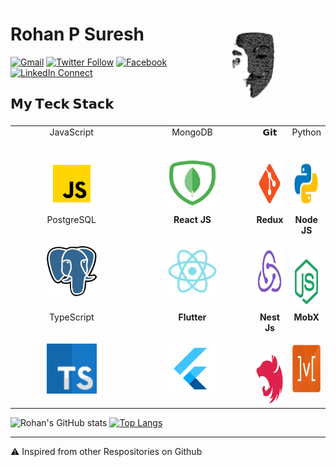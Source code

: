 <a target="_blank" href="https://github.com/rohanps630/"><img width="250" align="right" type="image/png" src="assets/001.png"></a>
# Rohan P Suresh

[![Gmail](https://img.shields.io/badge/gmail-%23B23121.svg?&style=for-the-badge&logo=gmail&logoColor=white)](mailto:rohanpsuresh@gmail.com)
[![Twitter Follow](https://img.shields.io/badge/twitter-%231DA1F2.svg?&style=for-the-badge&logo=twitter&logoColor=white)](https://twitter.com/ROHANPSURESH)
[![Facebook](https://img.shields.io/badge/Facebook-1877F2?style=for-the-badge&logo=facebook&logoColor=white)](https://www.facebook.com/rohanps630/)
[![LinkedIn Connect](https://img.shields.io/badge/linkedin-%230077B5.svg?&style=for-the-badge&logo=linkedin&logoColor=white)](https://www.linkedin.com/in/rohan-p-suresh-989300116/)
<!--[![LinkedIn Connect](https://img.shields.io/badge/WEBSITE-red)](https://amalreji-portfolio.netlify.app/)-->
<!--[![Typing SVG](https://readme-typing-svg.herokuapp.com?color=%2336BCF7&center=false&vCenter=true&width=600&lines=Hi+there+👋,+I+am+Amal+M+REJI;+Welcome+to+My+Profile!;Over+1.5+years+of+programming+experience;Always+learning+new+things+;Android++enthusiast+;MERN+Stack+Developer;Learning+Devops;Linux+Enthusiast)](https://git.io/typing-svg)-->
<!-- Working as MERN Stack Dev  at [JitTec Technology Services](http://www.jittec.com). Experimenting on Programming and Linux. Android Enthusiast,Web Dev Self-learning mor. -->

## 𝗠𝘆 𝗧𝗲𝗰𝗸 𝗦𝘁𝗮𝗰𝗸

<table>
  <tbody>
    <tr valign="top">
      <td width="50%" align="center">
        <span>JavaScript</span><br><br><br>
        <img height="80px" width="80px" src="assets/JavaScript.png">
      </td>
      <td width="50%" align="center">
        <span>MongoDB</span><br><br><br>
        <img height="80px" width="80px" src="assets/MongoDB.png">
      </td>
      <td width="50%" align="center">
        <span>𝗚𝗶𝘁</span><br><br><br>
        <img height="80px" width="80px" src="assets/Git.png">
      </td>
       <td width="50%" align="center">
        <span>Python</span><br><br><br>
        <img height="80px" width="80px" src="assets/Python.png">
      </td>        
    </tr>
    <tr valign="top">    
      <td width="50%" align="center">
        <span>PostgreSQL</span><br><br><br>
        <img height="80px" width="80px" src="assets/PostgreSQL.png">
      </td>
      <td width="50%" align="center">
      <span><b>React JS</span><br><br><br>
      <img height="80px" width="80px" src="assets/ReactJS.png"></td>
      <td width="50%" align="center">
      <span><b>Redux</span><br><br><br>
      <img height="80px" width="80px" src="assets/Redux.png"></td>
      <td width="50%" align="center">
      <span><b>Node JS</span><br><br><br>
      <img height="80px" width="80px" src="assets/NodeJS.png"></td>  
    </tr>   
      <tr valign="top">    
      <td width="50%" align="center">
        <span>TypeScript</span><br><br><br>
        <img height="80px" width="80px" src="assets/TypeScript.png">
      </td>
      <td width="50%" align="center">
      <span><b>Flutter</span><br><br><br>
      <img height="80px" width="80px" src="assets/Flutter.png"></td>
      <td width="50%" align="center">
      <span><b>Nest Js</span><br><br><br>
      <img height="80px" width="80px" src="assets/NestJS.png"></td>
      <td width="50%" align="center">
      <span><b>MobX</span><br><br><br>
      <img height="80px" width="80px" src="assets/MobX.png"></td>  
    </tr>   
  </tbody>
</table>

<!-- ![rohanps630's github stats](https://github-readme-stats.vercel.app/api?username=rohanps630&hide=["issues"]&show_icons=true&theme=dark)
[![rohanps630 GitHub Language Stats](https://github-readme-stats.vercel.app/api/top-langs/?username=rohanps630&langs_count=5&theme=tokyonight)]() -->
<!--[![Dev.to](https://github-readme-stats.vercel.app/api/pin/?username=rohanps630&repo=dev.to)](https://github.com/thepracticaldev/dev.to)-->
![Rohan's GitHub stats](https://github-readme-stats.vercel.app/api?username=rohanps630&show_icons=true&bg_color=00000000)
[![Top Langs](https://github-readme-stats.vercel.app/api/top-langs/?username=rohanps630&layout=compact)](https://github.com/anuraghazra/github-readme-stats)


---

⚠️ Inspired from other Respositories on Github
